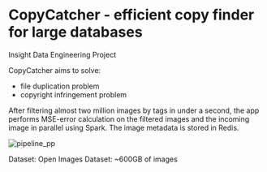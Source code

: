 # CopyCatcher - efficient copy finder for large databases

Insight Data Engineering Project

CopyCatcher aims to solve:
- file duplication problem
- copyright infringement problem

After filtering almost two million images by tags in under a second, the app performs MSE-error calculation on the filtered images and the incoming image in parallel using Spark. The image metadata is stored in Redis.

<img src="./docs/CopyCatcher_pipeline.jpg" alt="pipeline_pp">

Dataset:
Open Images Dataset: ~600GB of images
 
